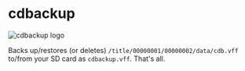 # cdbackup
![cdbackup logo](/logo.png)

Backs up/restores (or deletes) `/title/00000001/00000002/data/cdb.vff` to/from your SD card as `cdbackup.vff`. That's all.